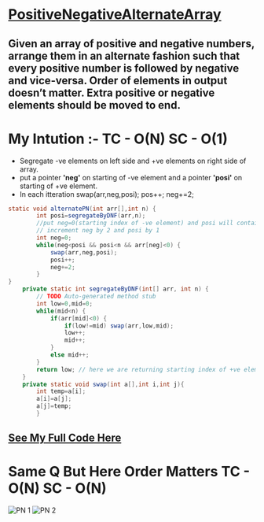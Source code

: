 # **[PositiveNegativeAlternateArray](https://www.geeksforgeeks.org/rearrange-array-in-alternating-positive-negative-items-with-o1-extra-space-set-2/)**

## Given an array of positive and negative numbers, arrange them in an alternate fashion such that every positive number is followed by negative and vice-versa. **Order of elements in output doesn’t matter**. Extra positive or negative elements should be moved to end.

# **My Intution :- TC - O(N) SC - O(1)**

- Segregate -ve elements on left side and +ve elements on right side of array.
- put a pointer **'neg'** on starting of -ve element and a pointer **'posi'** on starting of +ve element.
- In each itteration swap(arr,neg,posi); pos++; neg+=2;

```java
static void alternatePN(int arr[],int n) {
		int posi=segregateByDNF(arr,n);
		//put neg=0(starting index of -ve element) and posi will contain starting index of +ve value.
		// increment neg by 2 and posi by 1
		int neg=0;
		while(neg<posi && posi<n && arr[neg]<0) {
			swap(arr,neg,posi);
			posi++;
			neg+=2;
		}
}
	private static int segregateByDNF(int[] arr, int n) {
		// TODO Auto-generated method stub
		int low=0,mid=0;
		while(mid<n) {
			if(arr[mid]<0) {
				if(low!=mid) swap(arr,low,mid);
				low++;
				mid++;
			}
			else mid++;
		}
		return low; // here we are returning starting index of +ve element.
	}
	private static void swap(int a[],int i,int j){
		int temp=a[i];
		a[i]=a[j];
		a[j]=temp;
    	}
```

## **[See My Full Code Here](./AlternatePN.java)**
# Same Q But Here Order Matters TC - O(N) SC - O(N)
![PN 1](https://user-images.githubusercontent.com/71629248/123248471-98cc2300-d505-11eb-8c05-0a450904fe9e.jpg)
![PN 2](https://user-images.githubusercontent.com/71629248/123248525-a84b6c00-d505-11eb-883a-900308b5ad26.jpg)



